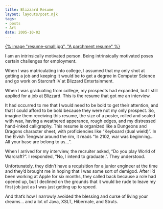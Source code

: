```yaml
---
title: Blizzard Resume
layout: layouts/post.njk
tags:
- posts
- Art
date: 2005-10-02
---
```


[{% image "resume-small.jpg", "A parchment resume" %}](/resume/resume-large.jpg)

I am an intrinsically motivated person.
Being intrinsically motivated poses certain challenges for employment.

When I was matriculating into college, I assumed that my only shot at getting a
job and keeping it would be to get a degree in Computer Science and go work on
Starcraft IV at Blizzard Entertainment.

When I was graduating from college, my prospects had expanded, but I still
applied for a job at Blizzard.
This is the resume that got me an interview.

It had occurred to me that I would need to be bold to get their attention, and
that I could afford to be bold because they were not my only prospect.
So, imagine them receiving this resume, the size of a poster, rolled and sealed
with wax, having a weathered apperance, rough edges, and my distressed
hand-inked calligraphy.
This resume is organized like a Dungeons and Dragons character sheet, with
proficiencies like “Keyboard (dual wield)”.
In the Elvish Tengwar around the rim, it reads “In 2102, war was beginning… All
your base are belong to us…”.

When I arrived for my interview, the recruiter asked, “Do you play World of
Warcraft?”.
I responded, “No, I intend to graduate.”.
They understood.

Unfortunately, they didn’t have a requisition for a junior engineer at the time
and they’d brought me in hoping that I was some sort of demigod.
After I’d been working at Apple for six months, they called back because a role
had opened up, but I declined on the grounds that it would be rude to leave my
first job just as I was just getting up to speed.

And that’s how I narrowly avoided the blessing and curse of living your dreams…
and a lot of Java, XSLT, Hibernate, and Struts.
